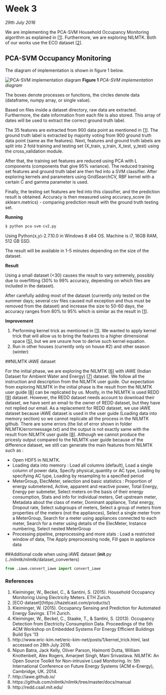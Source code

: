 # Week 3
*29th July 2016*

We are implementing the PCA-SVM Household Occupancy Monitoring algorithm as explained in [[1](#household)]. Furthermore, we are exploring NILMTK. Both of our works use the ECO dataset [[2](#eco)].

## PCA-SVM Occupancy Monitoring
The diagram of implementation is shown in figure 1 below.

![PCA-SVM implementation diagram](../images/pca-svm.png)
    **Figure 1** *PCA-SVM implementation diagram*
    
The boxes denote processes or functions, the circles denote data (dataframe, numpy array, or single value). 

Based on files inside a dataset directory, raw data are extracted. Furthermore, the date information from each file is also stored. This array of dates will be used to extract the correct ground truth label.

The 35 features are extracted from 900 data point as mentioned in [[1](#household)]. The ground truth label is extracted by majority voting from 900 ground truth data point (same as the features). Next, features and ground truth labels are split into 2 fold training and testing set (X_train, y_train, X_test, y_test) using the cross_validation module.

After that, the training set features are reduced using PCA with L components (components that give 95% variance). The reduced training set features and ground truth label are then fed into a SVM classifier. After exploring kernels and parameters using GridSearchCV, RBF kernel with a certain C and gamma parameter is used.

Finally, the testing set features are fed into this classifier, and the prediction result is obtained. Accuracy is then measured using accuracy_score (in sklearn.metrics) - comparing prediction result with the ground truth testing set.

**Running**

```py
$ python pca-svm-cv2.py
```

Using Python(x,y)-2.7.10.0 in Windows 8 x64 OS. Machine is i7, 16GB RAM, 512 GB SSD. 

The result will be available in 1-5 minutes depending on the size of the dataset.

**Result**

Using a small dataset (<30) causes the result to vary extremely, possibly due to overfitting (30% to 99% accuracy, depending on which files are included in the dataset). 

After carefully adding most of the dataset (currently only tested on the summer days; several csv files caused null exception and thus must be removed from the dataset) and increase the size to 50-60 days, the accuracy ranges from 80% to 95% which is similar as the result in [[1](#household)].

**Improvement**
1. Performing kernel trick as mentioned in [[1](#household)]. We wanted to apply kernel trick that will allow us to bring the features to a higher dimensional space [[5](#trick)], but we are unsure how to derive such kernel equation.
2. Run in other houses (currently only on house #2) and other season (winter)


##NILMTK iAWE dataset

For the initial phase, we are exploring the NILMTK [[6](#nilmtk)] with iAWE (Indian Dataset for Ambient Water and Energy) [[7](#iawe)] dataset. We follow all the instruction and description from the NILMTK user guide. Our expectation from exploring NILMTK in the initial phase is the result from the NILMTK user guide [[8](#guide)] can be replicated by us. Mostly, in the NILMTK is used REDD [[9](#redd)] dataset. However, the REDD dataset needs account to download their dataset, we have sent an email to the owner of REDD dataset, but they have not replied our email. As a replacement for REDD dataset, we use iAWE dataset because iAWE dataset is used in the user guide (Loading data into memory section) so we cannot replicate all the process in the NILMTK github. There are some errors (the list of error shown in folder NILMTK/errormessage.txt) and the output is not exactly same with the result from NILMTK user guide [[8](#guide)]. Although we cannot produce the pricesly output compared to the NILMTK user guide because of the difference dataset, we still can generate the main features from NILMTK such as : 

* Open HDF5 in NILMTK.
* Loading data into memory : Load all columns (default), Load a single column of power data, Specify physical_quantity or AC type, Loading by specifying AC type, Loading by resampling to a specified period   
* MeterGroup, ElecMeter, selection and basic statistics : Proportion of energy submetered, 
Active, apparent and reactive power, Total Energy, Energy per submeter, 
Select meters on the basis of their energy consumption, Stats and info for individual meters, Get upstream meter, Metadata about the class of meter, Dominant appliance, Total energy,  Dropout rate, Select subgroups of meters, Select a group of meters from properties of the meters (not the appliances), Select a single meter from a MeterGroup, Search for a meter using appliances connected to each meter, Search for a meter using details of the ElecMeter, Instance numbering, Select nested MeterGroup
* Processing pipeline, preprocessing and more stats : Load a restricted window of data,  The Apply preprocessing node,  Fill gaps in appliance data

##Additional code when using iAWE dataset (__init__.py (../nilmtk/nilmtk/dataset_converters)

```py
from .iawe.convert_iawe import convert_iawe  
```
### References
1. <div id="household"/> Kleiminger, W., Beckel, C., & Santini, S. (2015). Household Occupancy Monitoring Using Electricity Meters. ETH Zurich.
2. <div id="eco"/> [ECO dataset](https://hazelcast.com/products/)
3. <div id="occupancy"/> Kleiminger, W. (2015). Occupancy Sensing and Prediction for Automated Energy Savings. ETH Zurich.
4. <div id="buildsys"/> Kleiminger, W., Beckel, C., Staake, T., & Santini, S. (2013). Occupancy Detection from Electricity Consumption Data. Proceedings of the 5th ACM Workshop on Embedded Systems For Energy Efficient Buildings Build Sys '13
5. <div id="trick"/> http://www.eric-kim.net/eric-kim-net/posts/1/kernel_trick.html, last accessed on 28th July 2016.
6. <div id="nilmtk"/> Nipun Batra, Jack Kelly, Oliver Parson, Haimonti Dutta, William Knottenbelt, Alex Rogers, Amarjeet Singh, Mani Srivastava. NILMTK: An Open Source Toolkit for Non-intrusive Load Monitoring. In: 5th International Conference on Future Energy Systems (ACM e-Energy), Cambridge, UK. 2014.
7. <div id="iawe"/> http://iawe.github.io/
8. <div id="guide"/> https://github.com/nilmtk/nilmtk/tree/master/docs/manual
9. <div id="redd"/> http://redd.csail.mit.edu/
